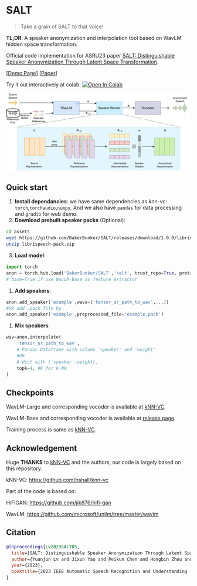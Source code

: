# SALT

> Take a grain of SALT to that voice!

**TL;DR**: A speaker anonymization and interpolation tool based on WavLM hidden space transformation.

Official code implementation for ASRU23 paper [SALT: Distinguishable Speaker Anonymization Through Latent Space Transformation](https://arxiv.org/abs/2310.05051).

[[Demo Page](https://bakerbunker.github.io/SALT/)] [[Paper](https://arxiv.org/abs/2310.05051)]

Try it out interactively at colab: 
<a target="_blank" href="https://colab.research.google.com/github/BakerBunker/SALT/blob/main/web_demo.ipynb">
  <img src="https://colab.research.google.com/assets/colab-badge.svg" alt="Open In Colab"/>
</a>

![Model Overview](pics/knnall.png)

## Quick start

1. **Install dependancies**: we have same dependencies as knn-vc: `torch`,`torchaudio`,`numpy`. And we also have `pandas` for data processing and `gradio` for web demo.
2. **Download prebuilt speaker packs** (Optional):
```bash
cd assets
wget https://github.com/BakerBunker/SALT/releases/download/1.0.0/librispeech-pack.zip
unzip librispeech-pack.zip
```
3. **Load model**: 
```python
import torch
anon = torch.hub.load('BakerBunker/SALT','salt', trust_repo=True, pretrained=True, base=True, device='cuda')
# base=True if use WavLM-Base as feature extractor
```
1. **Add speakers**:
```python
anon.add_speaker('example',wavs=['tensor_or_path_to_wav',...])
#OR add .pack file by
anon.add_speaker('example',preprocessed_file='example.pack')
```
1. **Mix speakers**:
```python
wav=anon.interpolate(
    'tensor_or_path_to_wav',
    # Pandas Dataframe with column 'speaker' and 'weight'
    #OR
    # dict with {'speaker':weight},
    topk=4, #K for k-NN
)
```
## Checkpoints

WavLM-Large and corresponding vocoder is available at [kNN-VC](https://github.com/bshall/knn-vc#checkpoints).

WavLM-Base and corresponding vocoder is available at [release page](https://github.com/BakerBunker/SALT/releases).

Training process is same as [kNN-VC](https://github.com/bshall/knn-vc#training).


## Acknowledgement

Huge **THANKS** to [kNN-VC](https://github.com/bshall/knn-vc) and the authors, our code is largely based on this repository.

kNN-VC: https://github.com/bshall/knn-vc

Part of the code is based on:

HiFiGAN: https://github.com/jik876/hifi-gan

WavLM: https://github.com/microsoft/unilm/tree/master/wavlm

## Citation

```bibtex
@inproceedings{Lv2023SALTDS,
  title={SALT: Distinguishable Speaker Anonymization Through Latent Space Transformation},
  author={Yuanjun Lv and Jixun Yao and Peikun Chen and Hongbin Zhou and Heng Lu and Lei Xie},
  year={2023},
  booktitle={2023 IEEE Automatic Speech Recognition and Understanding (ASRU)},
}
```

